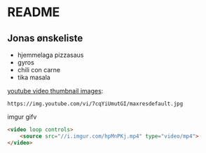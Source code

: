 # README

## Jonas ønskeliste
- hjemmelaga pizzasaus
- gyros
- chili con carne 
- tika masala

[youtube video thumbnail images](https://stackoverflow.com/questions/2068344/how-do-i-get-a-youtube-video-thumbnail-from-the-youtube-api):

```
https://img.youtube.com/vi/7cqYiUmutGI/maxresdefault.jpg
```

imgur gifv 

```html
<video loop controls>
	<source src="//i.imgur.com/hpMnPKj.mp4" type="video/mp4">
</video>
```

